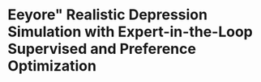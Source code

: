 # Eeyore" Realistic Depression Simulation with Expert-in-the-Loop Supervised and Preference Optimization

